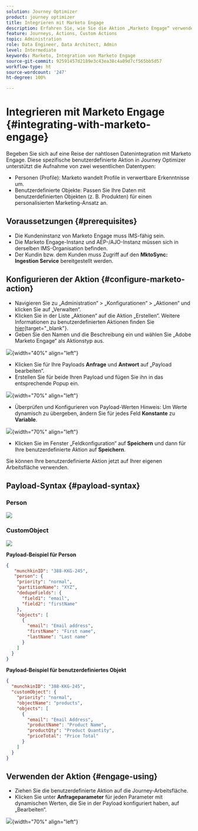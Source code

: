 ```yaml
---
solution: Journey Optimizer
product: journey optimizer
title: Integrieren mit Marketo Engage
description: Erfahren Sie, wie Sie die Aktion „Marketo Engage“ verwenden
feature: Journeys, Actions, Custom Actions
topic: Administration
role: Data Engineer, Data Architect, Admin
level: Intermediate
keywords: Marketo, Integration von Marketo Engage
source-git-commit: 92591457d2189e3c43ea38c4a09d7cf565bb5d57
workflow-type: ht
source-wordcount: '247'
ht-degree: 100%

---
```



# Integrieren mit Marketo Engage {#integrating-with-marketo-engage}

Begeben Sie sich auf eine Reise der nahtlosen Datenintegration mit Marketo Engage. Diese spezifische benutzerdefinierte Aktion in Journey Optimizer unterstützt die Aufnahme von zwei wesentlichen Datentypen:

* Personen (Profile): Marketo wandelt Profile in verwertbare Erkenntnisse um.
* Benutzerdefinierte Objekte: Passen Sie Ihre Daten mit benutzerdefinierten Objekten (z. B. Produkten) für einen personalisierten Marketing-Ansatz an.

## Voraussetzungen {#prerequisites}

* Die Kundeninstanz von Marketo Engage muss IMS-fähig sein.
* Die Marketo Engage-Instanz und AEP-/AJO-Instanz müssen sich in derselben IMS-Organisation befinden.
* Der Kundin bzw. dem Kunden muss Zugriff auf den **MktoSync: Ingestion Service** bereitgestellt werden.

## Konfigurieren der Aktion {#configure-marketo-action}

* Navigieren Sie zu „Administration“ > „Konfigurationen“ > „Aktionen“ und klicken Sie auf „Verwalten“.
* Klicken Sie in der Liste „Aktionen“ auf die Aktion „Erstellen“. Weitere Informationen zu benutzerdefinierten Aktionen finden Sie [hier](../building-journeys/using-custom-actions.md){target="_blank"}.
* Geben Sie den Namen und die Beschreibung ein und wählen Sie „Adobe Marketo Engage“ als Aktionstyp aus.

![](assets/engage-customaction-creation.png){width="40%" align="left"}

* Klicken Sie für Ihre Payloads **Anfrage** und **Antwort** auf „Payload bearbeiten“.
* Erstellen Sie für beide Ihren Payload und fügen Sie ihn in das entsprechende Popup ein.

![](assets/engage-customaction-payload.png){width="70%" align="left"}

* Überprüfen und Konfigurieren von Payload-Werten
Hinweis: Um Werte dynamisch zu übergeben, ändern Sie für jedes Feld **Konstante** zu **Variable**.

![](assets/engage-customaction-payload-fields.png){width="70%" align="left"}

* Klicken Sie im Fenster „Feldkonfiguration“ auf **Speichern** und dann für Ihre benutzerdefinierte Aktion auf **Speichern**.

Sie können Ihre benutzerdefinierte Aktion jetzt auf Ihrer eigenen Arbeitsfläche verwenden.


## Payload-Syntax {#payload-syntax}

### Person

![](assets/payload-person.png)

### CustomObject

![](assets/payload-customobject.png)


**Payload-Beispiel für Person**

```json
{
   "munchkinID": "388-KKG-245",  
   "person": {
    "priority": "normal",
    "partitionName": "XYZ",
    "dedupeFields": {
      "field1": "email",
      "field2": "firstName"
    },
    "objects": [
      {
        "email": "Email address",
        "firstName": "First name",
        "lastName": "Last name"
      }
    ]
  }
}
```

**Payload-Beispiel für benutzerdefiniertes Objekt**

```json
{
  "munchkinID": "388-KKG-245", 
  "customObject": {
    "priority": "normal",
    "objectName": "products",
    "objects": [
      {
        "email": "Email Address",
        "productName": "Product Name",
        "productQty": "Product Quantity",
        "priceTotal": "Price Total"
      }
    ]
  }
}
```


## Verwenden der Aktion {#engage-using}

* Ziehen Sie die benutzerdefinierte Aktion auf die Journey-Arbeitsfläche.
* Klicken Sie unter **Anfrageparameter** für jeden Parameter mit dynamischen Werten, die Sie in der Payload konfiguriert haben, auf „Bearbeiten“.

![](assets/engage-use-canvas.png){width="70%" align="left"}

